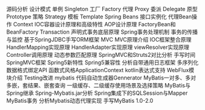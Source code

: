 源码分析
设计模式
单例 Singleton
工厂 Factory
代理 Proxy
委派 Delegate
原型 Prototype
策略 Strategy
模板 Template
Spring
Beans
接口实例化
代理Bean操作
Context
IOC容器设计原理和高级特性
AOP设计原理
FactoryBean和BeanFactory
Transaction
声明式事务底层原理
Spring事务处理机制
事务的传播与监控
基于SpringJDBC手写ORM框架
MVC
MVC原理介绍
IOC框架整合原理
HandlerMapping实现原理
HandlerAdapter实现原理
viewResolver实现原理
Controller调用原理
动态参数匹配原理
SpringMVC和Struts2对比分析
手写时间SpringMVC框架
Spring5新特性
Spring5兼容性
分析自带通用日志框架
多序列化数据格式绑定API
函数式风格ApplicationContext
kotlin表达式支持
WebFlux模块介绍
Testing改进
mybatis
代码自动生成器Gennerator
MyBatis一对多、多对多嵌，套结果、嵌套查询
一级缓存、二级缓存使用场景及选择策略
MyBatis与Spring继承 Spring-Mybatis.jar分析
Spring集成下的SQLSession与Mapper
MyBatis事务
分析Mybatis动态代理实现
手写MyBatis 1.0-2.0